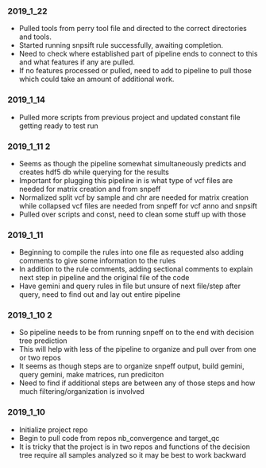 ### 2019_1_22
* Pulled tools from perry tool file and directed to the correct directories and tools.
* Started running snpsift rule successfully, awaiting completion.
* Need to check where established part of pipeline ends to connect to this and what features if any are pulled.
* If no features processed or pulled, need to add to pipeline to pull those which could take an amount of additional work.

### 2019_1_14
* Pulled more scripts from previous project and updated constant file getting ready to test run

### 2019_1_11 2
* Seems as though the pipeline somewhat simultaneously predicts and creates hdf5 db while querying for the results
* Important for plugging this pipeline in is what type of vcf files are needed for matrix creation and from snpeff
* Normalized split vcf by sample and chr are needed for matrix creation while collapsed vcf files are needed from snpeff for vcf anno and snpsift
* Pulled over scripts and const, need to clean some stuff up with those

### 2019_1_11
* Beginning to compile the rules into one file as requested also adding comments to give some information to the rules
* In addition to the rule comments, adding sectional comments to explain next step in pipeline and the original file of the code
* Have gemini and query rules in file but unsure of next file/step after query, need to find out and lay out entire pipeline

### 2019_1_10 2
* So pipeline needs to be from running snpeff on to the end with decision tree prediction
* This will help with less of the pipeline to organize and pull over from one or two repos
* It seems as though steps are to organize snpeff output, build gemini, query gemini, make matrices, run prediciton
* Need to find if additional steps are between any of those steps and how much filtering/organization is involved

### 2019_1_10
* Initialize project repo
* Begin to pull code from repos nb_convergence and target_qc
* It is tricky that the project is in two repos and functions of the decision tree require all samples analyzed so it may be best to work backward
